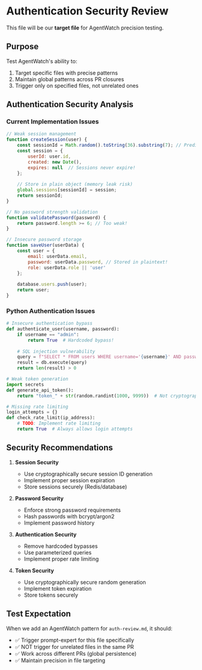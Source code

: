 # Authentication Security Review

This file will be our **target file** for AgentWatch precision testing.

## Purpose
Test AgentWatch's ability to:
1. Target specific files with precise patterns
2. Maintain global patterns across PR closures  
3. Trigger only on specified files, not unrelated ones

## Authentication Security Analysis

### Current Implementation Issues

```javascript
// Weak session management
function createSession(user) {
    const sessionId = Math.random().toString(36).substring(7); // Predictable IDs
    const session = {
        userId: user.id,
        created: new Date(),
        expires: null  // Sessions never expire!
    };
    
    // Store in plain object (memory leak risk)
    global.sessions[sessionId] = session;
    return sessionId;
}

// No password strength validation
function validatePassword(password) {
    return password.length >= 6; // Too weak!
}

// Insecure password storage
function saveUser(userData) {
    const user = {
        email: userData.email,
        password: userData.password, // Stored in plaintext!
        role: userData.role || 'user'
    };
    
    database.users.push(user);
    return user;
}
```

### Python Authentication Issues

```python
# Insecure authentication bypass
def authenticate_user(username, password):
    if username == "admin":
        return True  # Hardcoded bypass!
    
    # SQL injection vulnerability
    query = f"SELECT * FROM users WHERE username='{username}' AND password='{password}'"
    result = db.execute(query)
    return len(result) > 0

# Weak token generation
import secrets
def generate_api_token():
    return "token_" + str(random.randint(1000, 9999))  # Not cryptographically secure!

# Missing rate limiting
login_attempts = {}
def check_rate_limit(ip_address):
    # TODO: Implement rate limiting
    return True  # Always allows login attempts
```

## Security Recommendations

1. **Session Security**
   - Use cryptographically secure session ID generation
   - Implement proper session expiration
   - Store sessions securely (Redis/database)

2. **Password Security**  
   - Enforce strong password requirements
   - Hash passwords with bcrypt/argon2
   - Implement password history

3. **Authentication Security**
   - Remove hardcoded bypasses
   - Use parameterized queries
   - Implement proper rate limiting

4. **Token Security**
   - Use cryptographically secure random generation
   - Implement token expiration
   - Store tokens securely

## Test Expectation

When we add an AgentWatch pattern for `auth-review.md`, it should:
- ✅ Trigger prompt-expert for this file specifically
- ✅ NOT trigger for unrelated files in the same PR
- ✅ Work across different PRs (global persistence)
- ✅ Maintain precision in file targeting